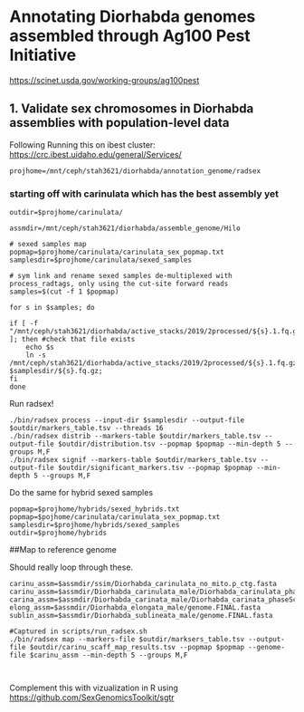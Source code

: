 # Annotating Diorhabda genomes assembled through Ag100 Pest Initiative 
https://scinet.usda.gov/working-groups/ag100pest

## 1. Validate sex chromosomes in Diorhabda assemblies with population-level data
Following 
Running this on ibest cluster: https://crc.ibest.uidaho.edu/general/Services/ 


```
projhome=/mnt/ceph/stah3621/diorhabda/annotation_genome/radsex

```

### starting off with carinulata which has the best assembly yet
 
```
outdir=$projhome/carinulata/

assmdir=/mnt/ceph/stah3621/diorhabda/assemble_genome/Hilo

# sexed samples map
popmap=$projhome/carinulata/carinulata_sex_popmap.txt
samplesdir=$projhome/carinulata/sexed_samples

# sym link and rename sexed samples de-multiplexed with process_radtags, only using the cut-site forward reads
samples=$(cut -f 1 $popmap)

for s in $samples; do

if [ -f "/mnt/ceph/stah3621/diorhabda/active_stacks/2019/2processed/${s}.1.fq.gz" ]; then #check that file exists 
	echo $s 
	ln -s /mnt/ceph/stah3621/diorhabda/active_stacks/2019/2processed/${s}.1.fq.gz $samplesdir/${s}.fq.gz;  
fi
done
```

Run radsex!

```
./bin/radsex process --input-dir $samplesdir --output-file $outdir/markers_table.tsv --threads 16
./bin/radsex distrib --markers-table $outdir/markers_table.tsv --output-file $outdir/distribution.tsv --popmap $popmap --min-depth 5 --groups M,F
./bin/radsex signif --markers-table $outdir/markers_table.tsv --output-file $outdir/significant_markers.tsv --popmap $popmap --min-depth 5 --groups M,F

```

Do the same for hybrid sexed samples

```
popmap=$projhome/hybrids/sexed_hybrids.txt
popmap=$pojhome/carinulata/carinulata_sex_popmap.txt
samplesdir=$projhome/hybrids/sexed_samples
outdir=$projhome/hybrids

```

##Map to reference genome

Should really loop through these. 
```
carinu_assm=$assmdir/ssim/Diorhabda_carinulata_no_mito.p_ctg.fasta  
carinu_assm=$assmdir/Diorhabda_carinulata_male/Diorhabda_carinulata_phaseScaffolds.fasta
carina_assm=$assmdir/Diorhabda_carinata_male/Diorhabda_carinata_phaseScaffolds.fasta
elong_assm=$assmdir/Diorhabda_elongata_male/genome.FINAL.fasta
sublin_assm=$assmdir/Diorhabda_sublineata_male/genome.FINAL.fasta

#Captured in scripts/run_radsex.sh
./bin/radsex map --markers-file $outdir/marksers_table.tsv --output-file $outdir/carinu_scaff_map_results.tsv --popmap $popmap --genome-file $carinu_assm --min-depth 5 --groups M,F



```

Complement this with vizualization in R using https://github.com/SexGenomicsToolkit/sgtr  





